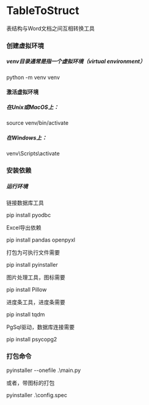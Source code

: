 # TableToStruct
表结构与Word文档之间互相转换工具

### 创建虚拟环境
##### venv目录通常是指一个虚拟环境（virtual environment）
python -m venv venv

#### 激活虚拟环境
##### 在Unix或MacOS上：
source venv/bin/activate
##### 在Windows上：
venv\Scripts\activate


### 安装依赖
##### 运行环境
链接数据库工具

pip install pyodbc

Excel导出依赖

pip install pandas openpyxl

打包为可执行文件需要

pip install pyinstaller

图片处理工具，图标需要

pip install Pillow

进度条工具，进度条需要

pip install tqdm

PgSql驱动，数据库连接需要

pip install psycopg2


### 打包命令
pyinstaller --onefile .\main.py

或者，带图标的打包

pyinstaller .\config.spec
